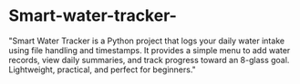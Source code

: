 # Smart-water-tracker-
"Smart Water Tracker is a Python project that logs your daily water intake using file handling and timestamps. It provides a simple menu to add water records, view daily summaries, and track progress toward an 8-glass goal. Lightweight, practical, and perfect for beginners."
